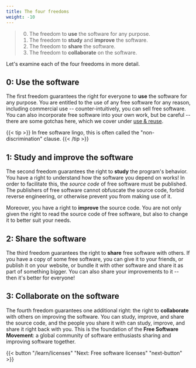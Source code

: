 ```yaml
---
title: The four freedoms
weight: -10
---
```


<blockquote>
  <ol start="0">
    <li>
      The freedom to <strong>use</strong> the software for any purpose.
    </li>
    <li>
      The freedom to <strong>study</strong> and <strong>improve</strong> the
      software.
    </li>
    <li>
      The freedom to <strong>share</strong> the software.
    </li>
    <li>
      The freedom to <strong>collaborate</strong> on the software.
    </li>
  </ol>
</blockquote>

Let's examine each of the four freedoms in more detail.

## 0: Use the software

The first freedom guarantees the right for everyone to **use** the software for
any purpose. You are entitled to the use of any free software for any reason,
including commercial use -- counter-intuitively, you can sell free software. You
can also incorporate free software into your own work, but be careful -- there
are some gotchas here, which we cover under [use & reuse](/learn/use/).

{{< tip >}}
In free software lingo, this is often called the "non-discrimination" clause.
{{< /tip >}}

## 1: Study and improve the software

The second freedom guarantees the right to **study** the program's behavior. You
have a right to understand how the software you depend on works! In order to
facilitate this, the *source code* of free software must be published. The
publishers of free software cannot obfuscate the source code, forbid reverse
engineering, or otherwise prevent you from making use of it.

Moreover, you have a right to **improve** the source code. You are not only
given the right to read the source code of free software, but also to change it
to better suit your needs.

## 2: Share the software

The third freedom guarantees the right to **share** free software with others.
If you have a copy of some free software, you can give it to your friends, or
publish it on your website, or bundle it with other software and share it as
part of something bigger. You can also share your improvements to it -- then
it's better for everyone!

## 3: Collaborate on the software

The fourth freedom guarantees one additional right: the right to **collaborate**
with others on improving the software. You can study, improve, and share the
source code, and the people you share it with can study, improve, and share it
right back with you. This is the foundation of the **Free Software Movement**: a
global community of software enthusiasts sharing and improving software
together.

{{< button "/learn/licenses" "Next: Free software licenses" "next-button" >}}
